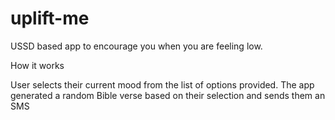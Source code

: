 # uplift-me
USSD based app to encourage you when you are feeling low.

How it works

User selects their current mood from the list of options provided.
The app generated a random Bible verse based on their selection and sends them an SMS
